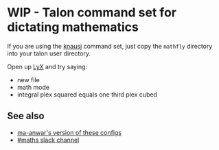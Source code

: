 # WIP - Talon command set for dictating mathematics

If you are using the [knausj](https://github.com/knausj85/knausj_talon) command set, just copy the `mathfly` directory into your talon user directory.

Open up [LyX](https://www.lyx.org/) and try saying:
* new file
* math mode
* integral plex squared equals one third plex cubed

## See also
* [ma-anwar's version of these configs](https://github.com/ma-anwar/mathfly)
* [#maths slack channel](https://app.slack.com/client/T7FPSMV8F/C01ETRZNT46)